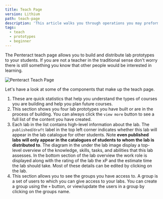 ```yaml
---
title: Teach Page
version: Lithium
path: teach-page
description: 'This article walks you through operations you may preform on the teach page. '
tags:
  - teach
  - prototypes
  - beginner
---
```

The Penteract teach page allows you to build and distribute lab prototypes to your students. If you are not a teacher in the traditional sense don't worry there is still something you know that other people would be interested in learning. 

![Penteract Teach Page](/assets/teach.png)

Let's have a look at some of the components that make up the teach page. 

1. These are quick statistics that help you understand the types of courses you are building and help you plan future courses. 
2. This section shows you four lab prototypes you have built or are in the process of building. You can always click the `view more` button to see a full list of the content you have created. 
3. Each lab in the list contains high-level information about the lab. The `published`/`draft` label in the top left corner indicates whether this lab will appear in the lab catalogue for other students. Note **even published labs will only appear in the catalogues of students to whom the lab is distributed to**. The diagram in the under the lab image display a top-level overview of the knowledge, skills, tasks, and abilities that this lab assesses. In the bottom section of the lab overview the work role is displayed along with the rating of the lab the xP and the estimate time the lab should take. Most of these details can be edited by clicking on the lab. 
4. This section allows you to see the groups you have access to. A group is a set of users to which you can give access to your labs. You can create a group using the `+` button, or view/update the users in a group by clicking on the groups name.
